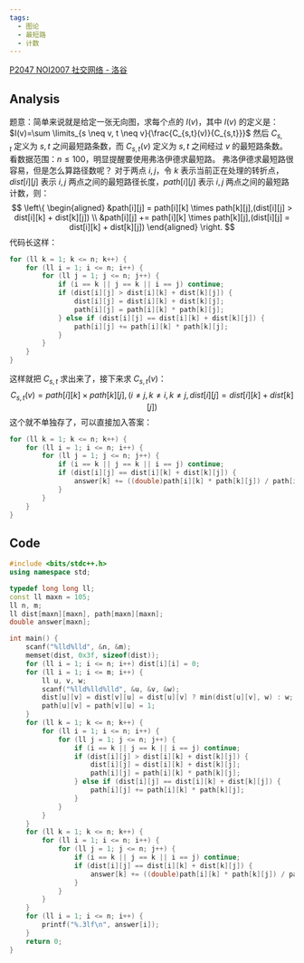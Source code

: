 ```yaml
---
tags:
  - 图论
  - 最短路
  - 计数
---
```

[P2047 NOI2007 社交网络 - 洛谷](https://www.luogu.com.cn/problem/P2047)
## Analysis
题意：简单来说就是给定一张无向图，求每个点的 $I(v)$，其中 $I(v)$ 的定义是：
$I(v)=\sum \limits_{s \neq v, t \neq v}{\frac{C_{s,t}(v)}{C_{s,t}}}$
然后 $C_{s,t}$ 定义为 $s,t$ 之间最短路条数，而 $C_{s,t}(v)$ 定义为 $s,t$ 之间经过 $v$ 的最短路条数。
看数据范围：$n \le 100$，明显提醒要使用弗洛伊德求最短路。
弗洛伊德求最短路很容易，但是怎么算路径数呢？
对于两点 $i,j$，令 $k$ 表示当前正在处理的转折点，$dist[i][j]$ 表示 $i,j$ 两点之间的最短路径长度，$path[i][j]$ 表示 $i,j$ 两点之间的最短路计数，则：
$$
\left\{
\begin{aligned}
&path[i][j] = path[i][k] \times path[k][j],(dist[i][j] > dist[i][k] + dist[k][j]) \\
&path[i][j] += path[i][k] \times path[k][j],(dist[i][j] = dist[i][k] + dist[k][j])
\end{aligned}
\right.
$$
代码长这样：
```cpp
for (ll k = 1; k <= n; k++) {
    for (ll i = 1; i <= n; i++) {
        for (ll j = 1; j <= n; j++) {
            if (i == k || j == k || i == j) continue;
            if (dist[i][j] > dist[i][k] + dist[k][j]) {
                dist[i][j] = dist[i][k] + dist[k][j];
                path[i][j] = path[i][k] * path[k][j];
            } else if (dist[i][j] == dist[i][k] + dist[k][j]) {
                path[i][j] += path[i][k] * path[k][j];
            }
        }
    }
}
```
这样就把 $C_{s,t}$ 求出来了，接下来求 $C_{s,t}(v)$：
$$
C_{s,t}(v) = path[i][k] \times path[k][j], (i \ne j, k \ne i, k \ne j, dist[i][j] = dist[i][k] + dist[k][j])
$$
这个就不单独存了，可以直接加入答案：
```cpp
for (ll k = 1; k <= n; k++) {
    for (ll i = 1; i <= n; i++) {
        for (ll j = 1; j <= n; j++) {
            if (i == k || j == k || i == j) continue;
            if (dist[i][j] == dist[i][k] + dist[k][j]) {
                answer[k] += ((double)path[i][k] * path[k][j]) / path[i][j];
            }
        }
    }
}
```

## Code
```cpp
#include <bits/stdc++.h>
using namespace std;

typedef long long ll;
const ll maxn = 105;
ll n, m;
ll dist[maxn][maxn], path[maxn][maxn];
double answer[maxn];

int main() {
    scanf("%lld%lld", &n, &m);
    memset(dist, 0x3f, sizeof(dist));
    for (ll i = 1; i <= n; i++) dist[i][i] = 0;
    for (ll i = 1; i <= m; i++) {
        ll u, v, w;
        scanf("%lld%lld%lld", &u, &v, &w);
        dist[u][v] = dist[v][u] = dist[u][v] ? min(dist[u][v], w) : w;
        path[u][v] = path[v][u] = 1;
    }
    for (ll k = 1; k <= n; k++) {
        for (ll i = 1; i <= n; i++) {
            for (ll j = 1; j <= n; j++) {
                if (i == k || j == k || i == j) continue;
                if (dist[i][j] > dist[i][k] + dist[k][j]) {
                    dist[i][j] = dist[i][k] + dist[k][j];
                    path[i][j] = path[i][k] * path[k][j];
                } else if (dist[i][j] == dist[i][k] + dist[k][j]) {
                    path[i][j] += path[i][k] * path[k][j];
                }
            }
        }
    }
    for (ll k = 1; k <= n; k++) {
        for (ll i = 1; i <= n; i++) {
            for (ll j = 1; j <= n; j++) {
                if (i == k || j == k || i == j) continue;
                if (dist[i][j] == dist[i][k] + dist[k][j]) {
                    answer[k] += ((double)path[i][k] * path[k][j]) / path[i][j];
                }
            }
        }
    }
    for (ll i = 1; i <= n; i++) {
        printf("%.3lf\n", answer[i]);
    }
    return 0;
}
```
